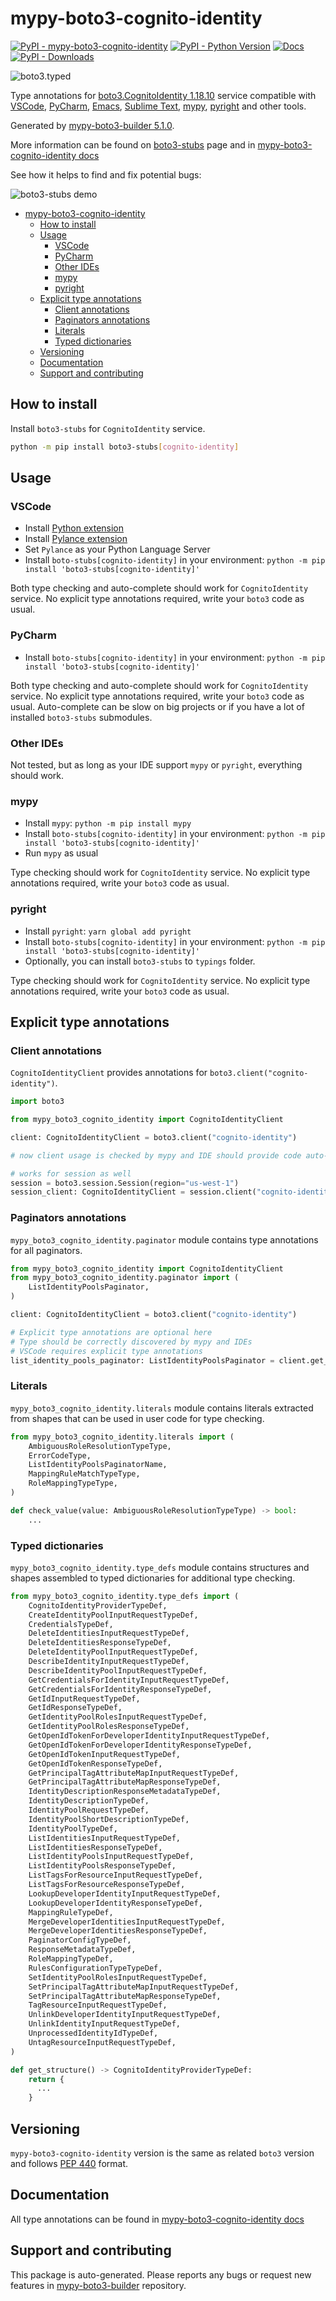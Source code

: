 <a id="mypy-boto3-cognito-identity"></a>

# mypy-boto3-cognito-identity

[![PyPI - mypy-boto3-cognito-identity](https://img.shields.io/pypi/v/mypy-boto3-cognito-identity.svg?color=blue)](https://pypi.org/project/mypy-boto3-cognito-identity)
[![PyPI - Python Version](https://img.shields.io/pypi/pyversions/mypy-boto3-cognito-identity.svg?color=blue)](https://pypi.org/project/mypy-boto3-cognito-identity)
[![Docs](https://img.shields.io/readthedocs/mypy-boto3-builder.svg?color=blue)](https://mypy-boto3-builder.readthedocs.io/)
[![PyPI - Downloads](https://img.shields.io/pypi/dw/mypy-boto3-cognito-identity?color=blue)](https://pypistats.org/packages/mypy-boto3-cognito-identity)

![boto3.typed](https://github.com/vemel/mypy_boto3_builder/raw/master/logo.png)

Type annotations for
[boto3.CognitoIdentity 1.18.10](https://boto3.amazonaws.com/v1/documentation/api/1.18.10/reference/services/cognito-identity.html#CognitoIdentity)
service compatible with [VSCode](https://code.visualstudio.com/),
[PyCharm](https://www.jetbrains.com/pycharm/),
[Emacs](https://www.gnu.org/software/emacs/),
[Sublime Text](https://www.sublimetext.com/),
[mypy](https://github.com/python/mypy),
[pyright](https://github.com/microsoft/pyright) and other tools.

Generated by
[mypy-boto3-builder 5.1.0](https://github.com/vemel/mypy_boto3_builder).

More information can be found on
[boto3-stubs](https://pypi.org/project/boto3-stubs/) page and in
[mypy-boto3-cognito-identity docs](https://vemel.github.io/boto3_stubs_docs/mypy_boto3_cognito_identity/)

See how it helps to find and fix potential bugs:

![boto3-stubs demo](https://github.com/vemel/mypy_boto3_builder/raw/master/demo.gif)

- [mypy-boto3-cognito-identity](#mypy-boto3-cognito-identity)
  - [How to install](#how-to-install)
  - [Usage](#usage)
    - [VSCode](#vscode)
    - [PyCharm](#pycharm)
    - [Other IDEs](#other-ides)
    - [mypy](#mypy)
    - [pyright](#pyright)
  - [Explicit type annotations](#explicit-type-annotations)
    - [Client annotations](#client-annotations)
    - [Paginators annotations](#paginators-annotations)
    - [Literals](#literals)
    - [Typed dictionaries](#typed-dictionaries)
  - [Versioning](#versioning)
  - [Documentation](#documentation)
  - [Support and contributing](#support-and-contributing)

<a id="how-to-install"></a>

## How to install

Install `boto3-stubs` for `CognitoIdentity` service.

```bash
python -m pip install boto3-stubs[cognito-identity]
```

<a id="usage"></a>

## Usage

<a id="vscode"></a>

### VSCode

- Install
  [Python extension](https://marketplace.visualstudio.com/items?itemName=ms-python.python)
- Install
  [Pylance extension](https://marketplace.visualstudio.com/items?itemName=ms-python.vscode-pylance)
- Set `Pylance` as your Python Language Server
- Install `boto-stubs[cognito-identity]` in your environment:
  `python -m pip install 'boto3-stubs[cognito-identity]'`

Both type checking and auto-complete should work for `CognitoIdentity` service.
No explicit type annotations required, write your `boto3` code as usual.

<a id="pycharm"></a>

### PyCharm

- Install `boto-stubs[cognito-identity]` in your environment:
  `python -m pip install 'boto3-stubs[cognito-identity]'`

Both type checking and auto-complete should work for `CognitoIdentity` service.
No explicit type annotations required, write your `boto3` code as usual.
Auto-complete can be slow on big projects or if you have a lot of installed
`boto3-stubs` submodules.

<a id="other-ides"></a>

### Other IDEs

Not tested, but as long as your IDE support `mypy` or `pyright`, everything
should work.

<a id="mypy"></a>

### mypy

- Install `mypy`: `python -m pip install mypy`
- Install `boto-stubs[cognito-identity]` in your environment:
  `python -m pip install 'boto3-stubs[cognito-identity]'`
- Run `mypy` as usual

Type checking should work for `CognitoIdentity` service. No explicit type
annotations required, write your `boto3` code as usual.

<a id="pyright"></a>

### pyright

- Install `pyright`: `yarn global add pyright`
- Install `boto-stubs[cognito-identity]` in your environment:
  `python -m pip install 'boto3-stubs[cognito-identity]'`
- Optionally, you can install `boto3-stubs` to `typings` folder.

Type checking should work for `CognitoIdentity` service. No explicit type
annotations required, write your `boto3` code as usual.

<a id="explicit-type-annotations"></a>

## Explicit type annotations

<a id="client-annotations"></a>

### Client annotations

`CognitoIdentityClient` provides annotations for
`boto3.client("cognito-identity")`.

```python
import boto3

from mypy_boto3_cognito_identity import CognitoIdentityClient

client: CognitoIdentityClient = boto3.client("cognito-identity")

# now client usage is checked by mypy and IDE should provide code auto-complete

# works for session as well
session = boto3.session.Session(region="us-west-1")
session_client: CognitoIdentityClient = session.client("cognito-identity")
```

<a id="paginators-annotations"></a>

### Paginators annotations

`mypy_boto3_cognito_identity.paginator` module contains type annotations for
all paginators.

```python
from mypy_boto3_cognito_identity import CognitoIdentityClient
from mypy_boto3_cognito_identity.paginator import (
    ListIdentityPoolsPaginator,
)

client: CognitoIdentityClient = boto3.client("cognito-identity")

# Explicit type annotations are optional here
# Type should be correctly discovered by mypy and IDEs
# VSCode requires explicit type annotations
list_identity_pools_paginator: ListIdentityPoolsPaginator = client.get_paginator("list_identity_pools")
```

<a id="literals"></a>

### Literals

`mypy_boto3_cognito_identity.literals` module contains literals extracted from
shapes that can be used in user code for type checking.

```python
from mypy_boto3_cognito_identity.literals import (
    AmbiguousRoleResolutionTypeType,
    ErrorCodeType,
    ListIdentityPoolsPaginatorName,
    MappingRuleMatchTypeType,
    RoleMappingTypeType,
)

def check_value(value: AmbiguousRoleResolutionTypeType) -> bool:
    ...
```

<a id="typed-dictionaries"></a>

### Typed dictionaries

`mypy_boto3_cognito_identity.type_defs` module contains structures and shapes
assembled to typed dictionaries for additional type checking.

```python
from mypy_boto3_cognito_identity.type_defs import (
    CognitoIdentityProviderTypeDef,
    CreateIdentityPoolInputRequestTypeDef,
    CredentialsTypeDef,
    DeleteIdentitiesInputRequestTypeDef,
    DeleteIdentitiesResponseTypeDef,
    DeleteIdentityPoolInputRequestTypeDef,
    DescribeIdentityInputRequestTypeDef,
    DescribeIdentityPoolInputRequestTypeDef,
    GetCredentialsForIdentityInputRequestTypeDef,
    GetCredentialsForIdentityResponseTypeDef,
    GetIdInputRequestTypeDef,
    GetIdResponseTypeDef,
    GetIdentityPoolRolesInputRequestTypeDef,
    GetIdentityPoolRolesResponseTypeDef,
    GetOpenIdTokenForDeveloperIdentityInputRequestTypeDef,
    GetOpenIdTokenForDeveloperIdentityResponseTypeDef,
    GetOpenIdTokenInputRequestTypeDef,
    GetOpenIdTokenResponseTypeDef,
    GetPrincipalTagAttributeMapInputRequestTypeDef,
    GetPrincipalTagAttributeMapResponseTypeDef,
    IdentityDescriptionResponseMetadataTypeDef,
    IdentityDescriptionTypeDef,
    IdentityPoolRequestTypeDef,
    IdentityPoolShortDescriptionTypeDef,
    IdentityPoolTypeDef,
    ListIdentitiesInputRequestTypeDef,
    ListIdentitiesResponseTypeDef,
    ListIdentityPoolsInputRequestTypeDef,
    ListIdentityPoolsResponseTypeDef,
    ListTagsForResourceInputRequestTypeDef,
    ListTagsForResourceResponseTypeDef,
    LookupDeveloperIdentityInputRequestTypeDef,
    LookupDeveloperIdentityResponseTypeDef,
    MappingRuleTypeDef,
    MergeDeveloperIdentitiesInputRequestTypeDef,
    MergeDeveloperIdentitiesResponseTypeDef,
    PaginatorConfigTypeDef,
    ResponseMetadataTypeDef,
    RoleMappingTypeDef,
    RulesConfigurationTypeTypeDef,
    SetIdentityPoolRolesInputRequestTypeDef,
    SetPrincipalTagAttributeMapInputRequestTypeDef,
    SetPrincipalTagAttributeMapResponseTypeDef,
    TagResourceInputRequestTypeDef,
    UnlinkDeveloperIdentityInputRequestTypeDef,
    UnlinkIdentityInputRequestTypeDef,
    UnprocessedIdentityIdTypeDef,
    UntagResourceInputRequestTypeDef,
)

def get_structure() -> CognitoIdentityProviderTypeDef:
    return {
      ...
    }
```

<a id="versioning"></a>

## Versioning

`mypy-boto3-cognito-identity` version is the same as related `boto3` version
and follows [PEP 440](https://www.python.org/dev/peps/pep-0440/) format.

<a id="documentation"></a>

## Documentation

All type annotations can be found in
[mypy-boto3-cognito-identity docs](https://vemel.github.io/boto3_stubs_docs/mypy_boto3_cognito_identity/)

<a id="support-and-contributing"></a>

## Support and contributing

This package is auto-generated. Please reports any bugs or request new features
in [mypy-boto3-builder](https://github.com/vemel/mypy_boto3_builder/issues/)
repository.

